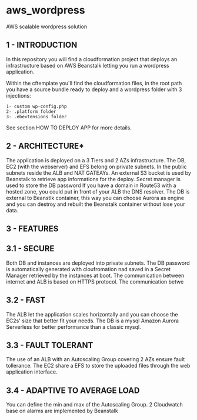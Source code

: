 # aws_wordpress
AWS scalable wordpress solution

## 1 - INTRODUCTION

In this repository you will find a cloudformation project that deploys an infrastructure based on AWS Beanstalk letting you run a wordpress application.

Within the cftemplate you'll find the cloudformation files, in the root path you have a source bundle ready to deploy and a wordpress folder with 3 injections:

    1- custom wp-config.php
    2- .platform folder
    3- .ebextensions folder

See section HOW TO DEPLOY APP for more details.

## 2 - ARCHITECTURE*

The application is deployed on a 3 Tiers and 2 AZs infrastructure. The DB, EC2 (with the webserver) and EFS belong on private subnets. In the public subnets reside the ALB and NAT GATEAYs. An external S3 bucket is used by Beanstalk to retrieve app informations for the deploy. Secret manager is used to store the DB password If you have a domain in Route53 with a hosted zone, you could put in front of your ALB the DNS resolver. The DB is external to Beanstlk container, this way you can choose Aurora as engine and you can destroy and rebuilt the Beanstalk container without lose your data.

## 3 - FEATURES

## 3.1 - SECURE

Both DB and instances are deployed into private subnets. The DB password is automatically generated with cloufromation nad saved in a Secret Manager retrieved by the instances at boot. The communication between internet and ALB is based on HTTPS protocol. The communication betwe

## 3.2 - FAST

The ALB let the application scales horizontally and you can choose the EC2s' size that better fit your needs. The DB is a mysql Amazon Aurora Serverless for better performance than a classic mysql.

## 3.3 - FAULT TOLERANT

The use of an ALB with an Autoscaling Group covering 2 AZs ensure fault tollerance. The EC2 share a EFS to store the uploaded files through the web application interface.

## 3.4 - ADAPTIVE TO AVERAGE LOAD

You can define the min and max of the Autoscaling Group. 2 Cloudwatch base on alarms are implemented by Beanstalk